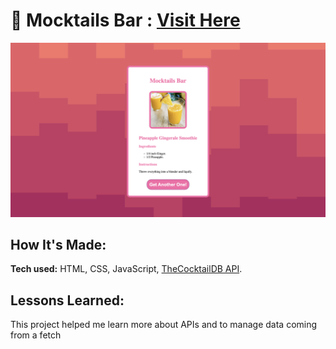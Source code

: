 # 🍹 Mocktails Bar : [Visit Here](https://mocktails-bar.netlify.app/)


![alt tag](assets/img/landing.png)

## How It's Made:

**Tech used:** HTML, CSS, JavaScript, [TheCocktailDB API](https://www.thecocktaildb.com/).

## Lessons Learned:

This project helped me learn more about APIs and to manage data coming from a fetch 


